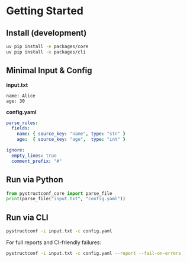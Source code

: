 # Getting Started

## Install (development)
```bash
uv pip install -e packages/core
uv pip install -e packages/cli
```

## Minimal Input & Config
**input.txt**
```
name: Alice
age: 30
```

**config.yaml**
```yaml
parse_rules:
  fields:
    name: { source_key: "name", type: "str" }
    age:  { source_key: "age",  type: "int" }

ignore:
  empty_lines: true
  comment_prefix: "#"
```

## Run via Python
```python
from pystructconf_core import parse_file
print(parse_file("input.txt", "config.yaml"))
```

## Run via CLI
```bash
pystructconf -i input.txt -c config.yaml
```

For full reports and CI-friendly failures:
```bash
pystructconf -i input.txt -c config.yaml --report --fail-on-errors
```
